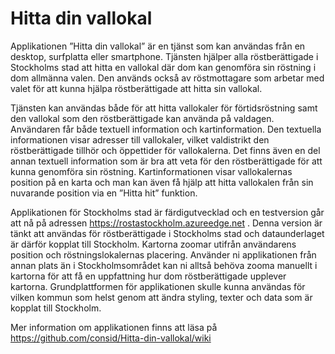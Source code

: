 ﻿# Hitta din vallokal
Applikationen ”Hitta din vallokal” är en tjänst som kan användas från en desktop, surfplatta eller smartphone. Tjänsten hjälper alla röstberättigade i Stockholms stad att hitta en vallokal där dom kan genomföra sin röstning i dom allmänna valen. Den används också av röstmottagare som arbetar med valet för att kunna hjälpa röstberättigade att hitta sin vallokal.  



Tjänsten kan användas både för att hitta vallokaler för förtidsröstning samt den vallokal som den röstberättigade kan använda på valdagen. Användaren får både textuell information och kartinformation. Den textuella informationen visar adresser till vallokaler, vilket valdistrikt den röstberättigade tillhör och öppettider för vallokalerna. Det finns även en del annan textuell information som är bra att veta för den röstberättigade för att kunna genomföra sin röstning. Kartinformationen visar vallokalernas position på en karta och man kan även få hjälp att hitta vallokalen från sin nuvarande position via en ”Hitta hit” funktion.

Applikationen för Stockholms stad är färdigutvecklad och en testversion går att nå på adressen https://rostastockholm.azureedge.net . Denna version är tänkt att användas för röstberättigade i Stockholms stad och dataunderlaget är därför kopplat till Stockholm. Kartorna zoomar utifrån användarens position och röstningslokalernas placering. Använder ni applikationen från annan plats än i Stockholmsområdet kan ni alltså behöva zooma manuellt i kartorna för att få en uppfattning hur dom röstberättigade upplever kartorna. Grundplattformen för applikationen skulle kunna användas för vilken kommun som helst genom att ändra styling, texter och data som är kopplat till Stockholm.

Mer information om applikationen finns att läsa på https://github.com/consid/Hitta-din-vallokal/wiki  
